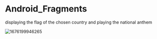 # Android_Fragments
displaying the flag of the chosen country and playing the national anthem

![1676199946265](https://user-images.githubusercontent.com/63772343/228220853-87a3c1f9-eb14-4450-82df-e29098c57136.jpg)
